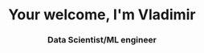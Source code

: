 <div id='header', align='center'>
  <h1>Your welcome, I'm Vladimir</h1>
  <h3>Data Scientist/ML engineer</h3>
</div>
